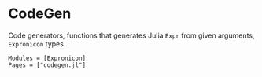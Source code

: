 # CodeGen

Code generators, functions that generates Julia `Expr` from given arguments, `Expronicon` types. 

```@autodocs
Modules = [Expronicon]
Pages = ["codegen.jl"]
```
